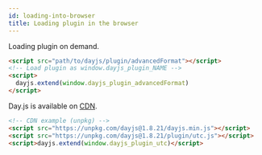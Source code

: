 ```yaml
---
id: loading-into-browser
title: Loading plugin in the browser
---
```

Loading plugin on demand.

```html
<script src="path/to/dayjs/plugin/advancedFormat"></script>
<!-- Load plugin as window.dayjs_plugin_NAME -->
<script>
  dayjs.extend(window.dayjs_plugin_advancedFormat)
</script>
```

Day.js is available on [CDN](../installation/browser#cdn-resource).

```html
<!-- CDN example (unpkg) -->
<script src="https://unpkg.com/dayjs@1.8.21/dayjs.min.js"></script>
<script src="https://unpkg.com/dayjs@1.8.21/plugin/utc.js"></script>
<script>dayjs.extend(window.dayjs_plugin_utc)</script>
```
